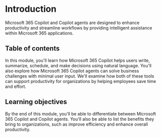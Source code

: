 # Introduction

Microsoft 365 Copilot and Copilot agents are designed to enhance productivity and streamline workflows by providing intelligent assistance within Microsoft 365 applications.

## Table of contents

In this module, you'll learn how Microsoft 365 Copilot helps users write, summarize, schedule, and make decisions using natural language. You'll also explore how Microsoft 365  Copilot agents can solve business challenges with minimal user input. We'll examine how both of these tools can support productivity for organizations by helping employees save time and effort.

## Learning objectives

By the end of this module, you'll be able to differentiate between Microsoft 365 Copilot and Copilot agents. You'll also be able to list the benefits they bring to organizations, such as improve efficiency and enhance overall productivity.